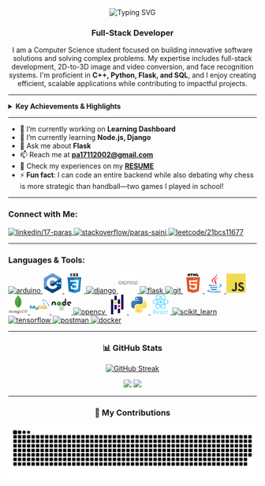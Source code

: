 <div align="center">

<!-- Typing SVG -->
<img src="https://readme-typing-svg.herokuapp.com?font=Righteous&size=35&center=true&vCenter=true&width=500&height=70&duration=4000&lines=Hi+👋,+I'm+Paras+Saini!;Full-Stack+Developer;Problem+Solver;Welcome+to+my+GitHub+Profile!" alt="Typing SVG" />

</div>

<h3 align="center">
Full-Stack Developer
</h3>

<p align="center">
  I am a Computer Science student focused on building innovative software solutions and solving 
  complex problems. My expertise includes full-stack development, 2D-to-3D image and video 
  conversion, and face recognition systems. I'm proficient in <b>C++, Python, Flask, and SQL</b>, 
  and I enjoy creating efficient, scalable applications while contributing to impactful projects.
</p>

---

<details>
  <summary><b>Key Achievements & Highlights</b></summary>
  <ul>
    <li>Smart India Hackathon Finalist: Led a project focused on 2D-to-3D image conversion for tracking construction progress.</li>
    <li>Published Research: Authored papers on backend frameworks (Flask, Django, NodeJS), 3D conversion algorithms, and face recognition technologies.</li>
    <li>Hackathon Winner: Won the internal hackathon at college as a team leader.</li>
    <li>Certifications: Python for Data Science, IoT, and C++ Programming through NPTEL.</li>
  </ul>
</details>

---

- 🔭 I’m currently working on **Learning Dashboard**  
- 🌱 I’m currently learning **Node.js, Django**  
- 💬 Ask me about **Flask**  
- 📫 Reach me at **pa17112002@gmail.com**  
- 📄 Check my experiences on my [**RESUME**](https://drive.google.com/file/d/1Qn2hOlwQsxgjiCbhK8GqMO0bDeUHt8Gs/view?usp=sharing)  
- ⚡ **Fun fact**: I can code an entire backend while also debating why chess is more strategic than handball—two games I played in school!

---

<h3 align="left">Connect with Me:</h3>
<p align="left">
  <a href="https://linkedin.com/in/17-paras" target="blank">
    <img align="center" src="https://raw.githubusercontent.com/rahuldkjain/github-profile-readme-generator/master/src/images/icons/Social/linked-in-alt.svg" alt="linkedin/17-paras" height="30" width="40" />
  </a>
  <a href="https://stackoverflow.com/users/27874208/paras-saini" target="blank">
    <img align="center" src="https://raw.githubusercontent.com/rahuldkjain/github-profile-readme-generator/master/src/images/icons/Social/stack-overflow.svg" alt="stackoverflow/paras-saini" height="30" width="40" />
  </a>
  <a href="https://leetcode.com/u/21bcs11677/" target="blank">
    <img align="center" src="https://raw.githubusercontent.com/rahuldkjain/github-profile-readme-generator/master/src/images/icons/Social/leet-code.svg" alt="leetcode/21bcs11677" height="30" width="40" />
  </a>
</p>

---

<h3 align="left">Languages & Tools:</h3>
<p align="left"> 
    <a href="https://www.arduino.cc/" target="_blank" rel="noreferrer"> 
        <img src="https://cdn.worldvectorlogo.com/logos/arduino-1.svg" alt="arduino" width="40" height="40"/> 
    </a> 
    <a href="https://www.w3schools.com/cpp/" target="_blank" rel="noreferrer"> 
        <img src="https://raw.githubusercontent.com/devicons/devicon/master/icons/cplusplus/cplusplus-original.svg" alt="cplusplus" width="40" height="40"/> 
    </a> 
    <a href="https://www.w3schools.com/css/" target="_blank" rel="noreferrer"> 
        <img src="https://raw.githubusercontent.com/devicons/devicon/master/icons/css3/css3-original-wordmark.svg" alt="css3" width="40" height="40"/> 
    </a> 
    <a href="https://www.djangoproject.com/" target="_blank" rel="noreferrer"> 
        <img src="https://cdn.worldvectorlogo.com/logos/django.svg" alt="django" width="40" height="40"/> 
    </a> 
    <a href="https://expressjs.com" target="_blank" rel="noreferrer"> 
        <img src="https://raw.githubusercontent.com/devicons/devicon/master/icons/express/express-original-wordmark.svg" alt="express" width="40" height="40"/> 
    </a> 
    <a href="https://flask.palletsprojects.com/en/stable/" target="_blank" rel="noreferrer"> 
        <img src="https://www.vectorlogo.zone/logos/pocoo_flask/pocoo_flask-icon.svg" alt="flask" width="40" height="40"/> 
    </a> 
    <a href="https://git-scm.com/" target="_blank" rel="noreferrer"> 
        <img src="https://www.vectorlogo.zone/logos/git-scm/git-scm-icon.svg" alt="git" width="40" height="40"/> 
    </a> 
    <a href="https://www.w3.org/html/" target="_blank" rel="noreferrer"> 
        <img src="https://raw.githubusercontent.com/devicons/devicon/master/icons/html5/html5-original-wordmark.svg" alt="html5" width="40" height="40"/> 
    </a> 
    <a href="https://www.java.com" target="_blank" rel="noreferrer"> 
        <img src="https://raw.githubusercontent.com/devicons/devicon/master/icons/java/java-original.svg" alt="java" width="40" height="40"/> 
    </a> 
    <a href="https://developer.mozilla.org/en-US/docs/Web/JavaScript" target="_blank" rel="noreferrer"> 
        <img src="https://raw.githubusercontent.com/devicons/devicon/master/icons/javascript/javascript-original.svg" alt="javascript" width="40" height="40"/> 
    </a> 
    <a href="https://www.mongodb.com/" target="_blank" rel="noreferrer"> 
        <img src="https://raw.githubusercontent.com/devicons/devicon/master/icons/mongodb/mongodb-original-wordmark.svg" alt="mongodb" width="40" height="40"/> 
    </a> 
    <a href="https://www.mysql.com/" target="_blank" rel="noreferrer"> 
        <img src="https://raw.githubusercontent.com/devicons/devicon/master/icons/mysql/mysql-original-wordmark.svg" alt="mysql" width="40" height="40"/> 
    </a> 
    <a href="https://nodejs.org" target="_blank" rel="noreferrer"> 
        <img src="https://raw.githubusercontent.com/devicons/devicon/master/icons/nodejs/nodejs-original-wordmark.svg" alt="nodejs" width="40" height="40"/> 
    </a> 
    <a href="https://opencv.org/" target="_blank" rel="noreferrer"> 
        <img src="https://www.vectorlogo.zone/logos/opencv/opencv-icon.svg" alt="opencv" width="40" height="40"/> 
    </a> 
    <a href="https://pandas.pydata.org/" target="_blank" rel="noreferrer"> 
        <img src="https://raw.githubusercontent.com/devicons/devicon/2ae2a900d2f041da66e950e4d48052658d850630/icons/pandas/pandas-original.svg" alt="pandas" width="40" height="40"/> 
    </a> 
    <a href="https://www.python.org" target="_blank" rel="noreferrer"> 
        <img src="https://raw.githubusercontent.com/devicons/devicon/master/icons/python/python-original.svg" alt="python" width="40" height="40"/> 
    </a> 
    <a href="https://reactjs.org/" target="_blank" rel="noreferrer"> 
        <img src="https://raw.githubusercontent.com/devicons/devicon/master/icons/react/react-original-wordmark.svg" alt="react" width="40" height="40"/> 
    </a> 
    <a href="https://scikit-learn.org/" target="_blank" rel="noreferrer"> 
        <img src="https://upload.wikimedia.org/wikipedia/commons/0/05/Scikit_learn_logo_small.svg" alt="scikit_learn" width="40" height="40"/> 
    </a> 
    <a href="https://www.tensorflow.org" target="_blank" rel="noreferrer"> 
        <img src="https://www.vectorlogo.zone/logos/tensorflow/tensorflow-icon.svg" alt="tensorflow" width="40" height="40"/> 
    </a> 
    <a href="https://www.postman.com/" target="_blank" rel="noreferrer"> 
        <img src="https://www.vectorlogo.zone/logos/getpostman/getpostman-icon.svg" alt="postman" width="40" height="40"/> 
    </a> 
    <a href="https://www.docker.com/" target="_blank" rel="noreferrer"> 
        <img src="https://www.vectorlogo.zone/logos/docker/docker-icon.svg" alt="docker" width="40" height="40"/> 
    </a> 
</p>

---

<div align="center">

### 📊 GitHub Stats

<!-- Streak stats -->
<a href="https://git.io/streak-stats"><img src="https://github-readme-streak-stats-liard-tau-90.vercel.app?user=Paras-17&theme=tokyonight" alt="GitHub Streak" /></a>


<!-- Readme stats -->
<img width="48%" src="https://github-readme-stats.vercel.app/api?username=Paras-17&show_icons=true&theme=tokyonight&hide_border=true" />

<!-- Top Languages -->
<img width="38%" src="https://github-readme-stats.vercel.app/api/top-langs/?username=Paras-17&layout=compact&theme=tokyonight&hide_border=true" />

</div>

---

<div align="center">
  <h3>🐍 My Contributions</h3>
  <img alt="snake eating my contributions"
       src="https://raw.githubusercontent.com/Paras-17/snk/manual-run-output/only-svg/github-contribution-grid-snake.svg">
</div>
